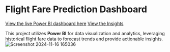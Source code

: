 # Flight Fare Prediction Dashboard

[View the live Power BI dashboard here](https://app.powerbi.com/groups/me/reports/81ca9648-2c26-46da-ae2f-2e0fefc0759e/f365cbcf457fab8c257d?experience=power-bi)
[View the Insights ](https://app.powerbi.com/groups/me/insights/655a4df4-1099-49b9-8deb-f84261cb8ad9?insightsSource=Desktop&ScenarioId=Signup&experience=power-bi)



This project utilizes **Power BI** for data visualization and analytics, leveraging historical flight fare data to forecast trends and provide actionable insights.
![Screenshot 2024-11-16 165036](https://github.com/user-attachments/assets/32e223bc-1fb0-4454-87cf-11fa4d57e4b8)

